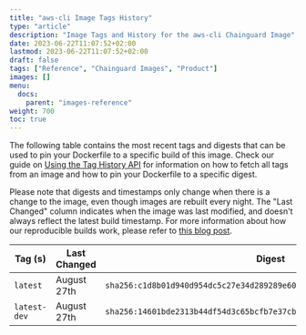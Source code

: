 ```yaml
---
title: "aws-cli Image Tags History"
type: "article"
description: "Image Tags and History for the aws-cli Chainguard Image"
date: 2023-06-22T11:07:52+02:00
lastmod: 2023-06-22T11:07:52+02:00
draft: false
tags: ["Reference", "Chainguard Images", "Product"]
images: []
menu:
  docs:
    parent: "images-reference"
weight: 700
toc: true
---
```


The following table contains the most recent tags and digests that can be used to pin your Dockerfile to a specific build of this image. Check our guide on [Using the Tag History API](/chainguard/chainguard-images/using-the-tag-history-api/) for information on how to fetch all tags from an image and how to pin your Dockerfile to a specific digest.

Please note that digests and timestamps only change when there is a change to the image, even though images are rebuilt every night. The "Last Changed" column indicates when the image was last modified, and doesn't always reflect the latest build timestamp. For more information about how our reproducible builds work, please refer to [this blog post](https://www.chainguard.dev/unchained/reproducing-chainguards-reproducible-image-builds).

| Tag (s)       | Last Changed | Digest                                                                    |
|---------------|--------------|---------------------------------------------------------------------------|
|  `latest`     | August 27th  | `sha256:c1d8b01d940d954dc5c27e34d289289e60cfe1f6cf661c4080d04250c37dc6db` |
|  `latest-dev` | August 27th  | `sha256:14601bde2313b44df54d3c65bcfb7e37cb5b7b838f17bf77e1da97849ee09a38` |

